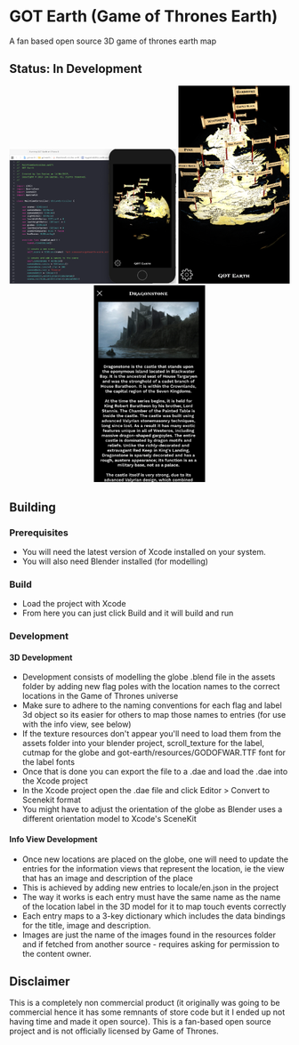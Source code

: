 # GOT Earth (Game of Thrones Earth)

A fan based open source 3D game of thrones earth map

## Status: In Development

<p align="center">
    <img width="300" src="screenshots/code-editor.png">
    <img width="200" src="screenshots/globe.png">
    <img width="200" src="screenshots/infoview.png">
</p>

## Building

### Prerequisites

- You will need the latest version of Xcode installed on your system.
- You will also need Blender installed (for modelling)

### Build

- Load the project with Xcode
- From here you can just click Build and it will build and run

### Development

#### 3D Development
- Development consists of modelling the globe .blend file in the assets folder by adding new flag poles with the location names to the correct locations in the Game of Thrones universe
- Make sure to adhere to the naming conventions for each flag and label 3d object so its easier for others to map those names to entries (for use with the info view, see below)
- If the texture resources don't appear you'll need to load them from the assets folder into your blender project, scroll_texture for the label, cutmap for the globe and got-earth/resources/GODOFWAR.TTF font for the label fonts
- Once that is done you can export the file to a .dae and load the .dae into the Xcode project
- In the Xcode project open the .dae file and click Editor > Convert to Scenekit format
- You might have to adjust the orientation of the globe as Blender uses a different orientation model to Xcode's SceneKit

#### Info View Development
- Once new locations are placed on the globe, one will need to update the entries for the information views that represent the location, ie the view that has an image and description of the place
- This is achieved by adding new entries to locale/en.json in the project
- The way it works is each entry must have the same name as the name of the location label in the 3D model for it to map touch events correctly
- Each entry maps to a 3-key dictionary which includes the data bindings for the title, image and description.
- Images are just the name of the images found in the resources folder and if fetched from another source - requires asking for permission to the content owner.

## Disclaimer
This is a completely non commercial product (it originally was going to be commercial hence it has some remnants of store code but it I ended up not having time and made it open source). This is a fan-based open source project and is not officially licensed by Game of Thrones.
